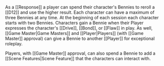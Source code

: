 As a [[Response]] a player can spend their character's Bennies to reroll a [[D12]] and use the higher result. Each character can have a maximum of three Bennies at any time. At the beginning of each session each character starts with two Bennies. Characters gain a Bennie when their Player expresses the character's [[Drive]], [[Bond]], or [[Flaw]] in play. As well, [[Game Master|Game Masters]] and [[Player|Players]] (with [[Game Master]] approval) can give a Bennie to another [[Player]] for exceptional roleplay.  

Players, with [[Game Master]] approval, can also spend a Bennie to add a [[Scene Features|Scene Feature]] that the characters can interact with.